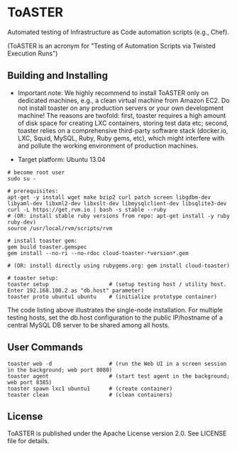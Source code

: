 # ToASTER

Automated testing of Infrastructure as Code automation scripts (e.g., Chef).

(ToASTER is an acronym for "Testing of Automation Scripts via Twisted Execution Runs")

## Building and Installing

* Important note: We highly recommend to install ToASTER only on dedicated machines,
  e.g., a clean virtual machine from Amazon EC2. Do not install toaster on any
  production servers or your own development machine! The reasons are twofold: first, 
  toaster requires a high amount of disk space for creating LXC containers, storing 
  test data etc; second, toaster relies on a comprehensive third-party software stack
  (docker.io, LXC, Squid, MySQL, Ruby, Ruby gems, etc), which might interfere with
  and pollute the working environment of production machines.

* Target platform: Ubuntu 13.04

```
# become root user
sudo su -

# prerequisites:
apt-get -y install wget make bzip2 curl patch screen libgdbm-dev libyaml-dev libxml2-dev libxslt-dev libmysqlclient-dev libsqlite3-dev
curl -L https://get.rvm.io | bash -s stable --ruby
# (OR: install stable ruby versions from repo: apt-get install -y ruby ruby-dev)
source /usr/local/rvm/scripts/rvm

# install toaster gem:
gem build toaster.gemspec
gem install --no-ri --no-rdoc cloud-toaster-*version*.gem

# (OR: install directly using rubygems.org: gem install cloud-toaster)

# toaster setup:
toaster setup					# (setup testing host / utility host. Enter 192.168.100.2 as "db.host" parameter)
toaster proto ubuntu1 ubuntu	# (initialize prototype container)
```

The code listing above illustrates the single-node installation. For multiple testing hosts,
set the db.host configuration to the public IP/hostname of a central MySQL DB server to be 
shared among all hosts.

## User Commands

```
toaster web -d 					# (run the Web UI in a screen session in the background; web port 8080)
toaster agent 					# (start test agent in the background; web port 8385)
toaster spawn lxc1 ubuntu1		# (create container)
toaster clean					# (clean containers)
```

## License

ToASTER is published under the Apache License version 2.0. See LICENSE file for details.
